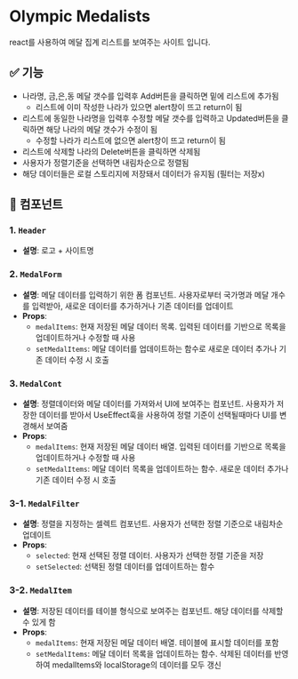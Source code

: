 # Olympic Medalists
react를 사용하여 메달 집계 리스트를 보여주는 사이트 입니다.

## ✅ 기능
- 나라명, 금,은,동 메달 갯수를 입력후 Add버튼을 클릭하면 밑에 리스트에 추가됨
  - 리스트에 이미 작성한 나라가 있으면 alert창이 뜨고 return이 됨 
- 리스트에 동일한 나라명을 입력후 수정할 메달 갯수를 입력하고 Updated버튼을 클릭하면 해당 나라의 메달 갯수가 수정이 됨
  - 수정할 나라가 리스트에 없으면 alert창이 뜨고 return이 됨
- 리스트에 삭제할 나라의 Delete버튼을 클릭하면 삭제됨
- 사용자가 정렬기준을 선택하면 내림차순으로 정렬됨
- 해당 데이터들은 로컬 스토리지에 저장돼서 데이터가 유지됨 (필터는 저장x)

## 💫 컴포넌트
### 1. `Header`
- **설명**: 로고 + 사이트명

### 2. `MedalForm`
- **설명**: 메달 데이터를 입력하기 위한 폼 컴포넌트. 사용자로부터 국가명과 메달 개수를 입력받아, 새로운 데이터를 추가하거나 기존 데이터를 업데이트
- **Props**:
  - `medalItems`: 현재 저장된 메달 데이터 목록. 입력된 데이터를 기반으로 목록을 업데이트하거나 수정할 때 사용
  - `setMedalItems`: 메달 데이터를 업데이트하는 함수로 새로운 데이터 추가나 기존 데이터 수정 시 호출

### 3. `MedalCont`
- **설명**: 정렬데이터와 메달 데이터를 가져와서 UI에 보여주는 컴포넌트. 사용자가 저장한 데이터를 받아서 UseEffect훅을 사용하여 정렬 기준이 선택될때마다 UI를 변경해서 보여줌
- **Props**:
  - `medalItems`: 현재 저장된 메달 데이터 배열. 입력된 데이터를 기반으로 목록을 업데이트하거나 수정할 때 사용
  - `setMedalItems`: 메달 데이터 목록을 업데이트하는 함수. 새로운 데이터 추가나 기존 데이터 수정 시 호출

### 3-1. `MedalFilter`
- **설명**: 정렬을 지정하는 셀렉트 컴포넌트. 사용자가 선택한 정렬 기준으로 내림차순 업데이트
- **Props**:
  - `selected`: 현재 선택된 정렬 데이터. 사용자가 선택한 정렬 기준을 저장
  - `setSelected`: 선택된 정렬 데이터를 업데이트하는 함수

### 3-2. `MedalItem`
- **설명**: 저장된 데이터를 테이블 형식으로 보여주는 컴포넌트. 해당 데이터를 삭제할 수 있게 함
- **Props**:
  - `medalItems`: 현재 저장된 메달 데이터 배열. 테이블에 표시할 데이터를 포함
  - `setMedalItems`: 메달 데이터 목록을 업데이트하는 함수. 삭제된 데이터를 반영하여 medalItems와 localStorage의 데이터를 모두 갱신
